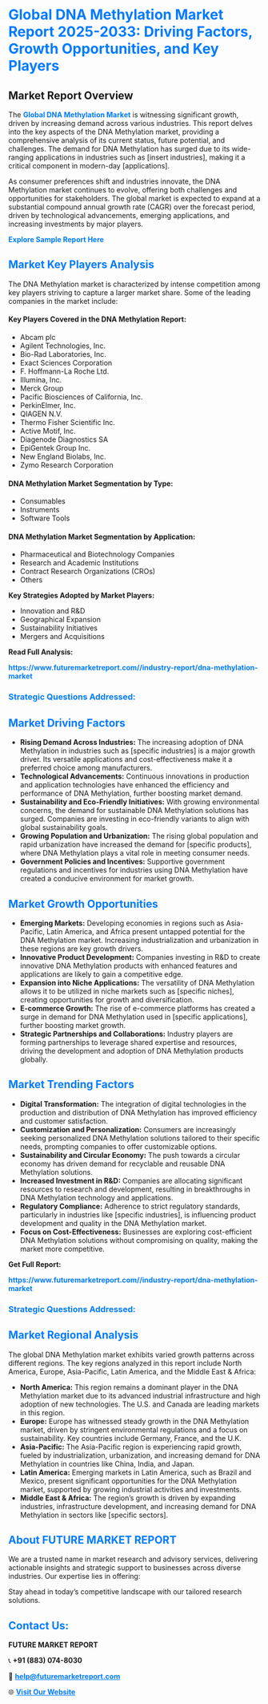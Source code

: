 <h1 style="color: #007BFF;">Global DNA Methylation Market Report 2025-2033: Driving Factors, Growth Opportunities, and Key Players</h1>

<section id="overview">
<h2>Market Report Overview</h2>
<p>The <a href="https://www.futuremarketreport.com//industry-report/dna-methylation-market" style="color: #007BFF; text-decoration: none;"><strong>Global DNA Methylation Market</strong></a> is witnessing significant growth, driven by increasing demand across various industries. This report delves into the key aspects of the DNA Methylation market, providing a comprehensive analysis of its current status, future potential, and challenges. The demand for DNA Methylation has surged due to its wide-ranging applications in industries such as [insert industries], making it a critical component in modern-day [applications].</p>
<p>As consumer preferences shift and industries innovate, the DNA Methylation market continues to evolve, offering both challenges and opportunities for stakeholders. The global market is expected to expand at a substantial compound annual growth rate (CAGR) over the forecast period, driven by technological advancements, emerging applications, and increasing investments by major players.</p>
</section>

<section id="overview">
<p><a href="https://www.futuremarketreport.com//request-sample/reportId=61026" style="color: #007BFF; text-decoration: none;"><strong>Explore Sample Report Here</strong></a></p>
</section>

<section id="key-players">
<h2 style="color: #007BFF;">Market Key Players Analysis</h2>
<p>The DNA Methylation market is characterized by intense competition among key players striving to capture a larger market share. Some of the leading companies in the market include:</p>
<h4>Key Players Covered in the DNA Methylation Report:</h4>
<ul><li>Abcam plc</li><li>Agilent Technologies, Inc.</li><li>Bio-Rad Laboratories, Inc.</li><li>Exact Sciences Corporation</li><li>F. Hoffmann-La Roche Ltd.</li><li>Illumina, Inc.</li><li>Merck Group</li><li>Pacific Biosciences of California, Inc.</li><li>PerkinElmer, Inc.</li><li>QIAGEN N.V.</li><li>Thermo Fisher Scientific Inc.</li><li>Active Motif, Inc.</li><li>Diagenode Diagnostics SA</li><li>EpiGentek Group Inc.</li><li>New England Biolabs, Inc.</li><li>Zymo Research Corporation</li></ul>
<h4>DNA Methylation Market Segmentation by Type:</h4>
<ul><li>Consumables</li><li>Instruments</li><li>Software Tools</li></ul>

<h4>DNA Methylation Market Segmentation by Application:</h4>
<ul><li>Pharmaceutical and Biotechnology Companies</li><li>Research and Academic Institutions</li><li>Contract Research Organizations (CROs)</li><li>Others</li></ul>
<p><strong>Key Strategies Adopted by Market Players:</strong></p>
<ul>
<li>Innovation and R&D</li>
<li>Geographical Expansion</li>
<li>Sustainability Initiatives</li>
<li>Mergers and Acquisitions</li>
</ul>
</section>

<section>
<p><strong>Read Full Analysis: </strong></p><a href="https://www.futuremarketreport.com//industry-report/dna-methylation-market" style="color: #007BFF; text-decoration: none;"><strong>https://www.futuremarketreport.com//industry-report/dna-methylation-market</strong></a>
<h3 style="color: #007BFF;">Strategic Questions Addressed:</h3>
</section>

<section id="driving-factors">
<h2 style="color: #007BFF;">Market Driving Factors</h2>
<ul>
<li><strong>Rising Demand Across Industries:</strong> The increasing adoption of DNA Methylation in industries such as [specific industries] is a major growth driver. Its versatile applications and cost-effectiveness make it a preferred choice among manufacturers.</li>
<li><strong>Technological Advancements:</strong> Continuous innovations in production and application technologies have enhanced the efficiency and performance of DNA Methylation, further boosting market demand.</li>
<li><strong>Sustainability and Eco-Friendly Initiatives:</strong> With growing environmental concerns, the demand for sustainable DNA Methylation solutions has surged. Companies are investing in eco-friendly variants to align with global sustainability goals.</li>
<li><strong>Growing Population and Urbanization:</strong> The rising global population and rapid urbanization have increased the demand for [specific products], where DNA Methylation plays a vital role in meeting consumer needs.</li>
<li><strong>Government Policies and Incentives:</strong> Supportive government regulations and incentives for industries using DNA Methylation have created a conducive environment for market growth.</li>
</ul>
</section>

<section id="growth-opportunities">
<h2 style="color: #007BFF;">Market Growth Opportunities</h2>
<ul>
<li><strong>Emerging Markets:</strong> Developing economies in regions such as Asia-Pacific, Latin America, and Africa present untapped potential for the DNA Methylation market. Increasing industrialization and urbanization in these regions are key growth drivers.</li>
<li><strong>Innovative Product Development:</strong> Companies investing in R&D to create innovative DNA Methylation products with enhanced features and applications are likely to gain a competitive edge.</li>
<li><strong>Expansion into Niche Applications:</strong> The versatility of DNA Methylation allows it to be utilized in niche markets such as [specific niches], creating opportunities for growth and diversification.</li>
<li><strong>E-commerce Growth:</strong> The rise of e-commerce platforms has created a surge in demand for DNA Methylation used in [specific applications], further boosting market growth.</li>
<li><strong>Strategic Partnerships and Collaborations:</strong> Industry players are forming partnerships to leverage shared expertise and resources, driving the development and adoption of DNA Methylation products globally.</li>
</ul>
</section>

<section id="trending-factors">
<h2 style="color: #007BFF;">Market Trending Factors</h2>
<ul>
<li><strong>Digital Transformation:</strong> The integration of digital technologies in the production and distribution of DNA Methylation has improved efficiency and customer satisfaction.</li>
<li><strong>Customization and Personalization:</strong> Consumers are increasingly seeking personalized DNA Methylation solutions tailored to their specific needs, prompting companies to offer customizable options.</li>
<li><strong>Sustainability and Circular Economy:</strong> The push towards a circular economy has driven demand for recyclable and reusable DNA Methylation solutions.</li>
<li><strong>Increased Investment in R&D:</strong> Companies are allocating significant resources to research and development, resulting in breakthroughs in DNA Methylation technology and applications.</li>
<li><strong>Regulatory Compliance:</strong> Adherence to strict regulatory standards, particularly in industries like [specific industries], is influencing product development and quality in the DNA Methylation market.</li>
<li><strong>Focus on Cost-Effectiveness:</strong> Businesses are exploring cost-efficient DNA Methylation solutions without compromising on quality, making the market more competitive.</li>
</ul>
</section>

<section>
<p><strong>Get Full Report: </strong></p><a href="https://www.futuremarketreport.com//industry-report/dna-methylation-market" style="color: #007BFF; text-decoration: none;"><strong>https://www.futuremarketreport.com//industry-report/dna-methylation-market</strong></a>
<h3 style="color: #007BFF;">Strategic Questions Addressed:</h3>
</section>


<section id="regional-analysis">
<h2 style="color: #007BFF;">Market Regional Analysis</h2>
<p>The global DNA Methylation market exhibits varied growth patterns across different regions. The key regions analyzed in this report include North America, Europe, Asia-Pacific, Latin America, and the Middle East & Africa:</p>
<ul>
<li><strong>North America:</strong> This region remains a dominant player in the DNA Methylation market due to its advanced industrial infrastructure and high adoption of new technologies. The U.S. and Canada are leading markets in this region.</li>
<li><strong>Europe:</strong> Europe has witnessed steady growth in the DNA Methylation market, driven by stringent environmental regulations and a focus on sustainability. Key countries include Germany, France, and the U.K.</li>
<li><strong>Asia-Pacific:</strong> The Asia-Pacific region is experiencing rapid growth, fueled by industrialization, urbanization, and increasing demand for DNA Methylation in countries like China, India, and Japan.</li>
<li><strong>Latin America:</strong> Emerging markets in Latin America, such as Brazil and Mexico, present significant opportunities for the DNA Methylation market, supported by growing industrial activities and investments.</li>
<li><strong>Middle East & Africa:</strong> The region’s growth is driven by expanding industries, infrastructure development, and increasing demand for DNA Methylation in sectors like [specific sectors].</li>
</ul>
</section>

<footer>
<h2 style="color: #007BFF;">About FUTURE MARKET REPORT</h2>
<p>We are a trusted name in market research and advisory services, delivering actionable insights and strategic support to businesses across diverse industries. Our expertise lies in offering:</p>

<p>Stay ahead in today’s competitive landscape with our tailored research solutions.</p>

<h2 style="color: #007BFF;">Contact Us:</h2>
<p><strong>FUTURE MARKET REPORT</strong></p>
<p>📞 <strong>+91 (883) 074-8030</strong></p>
<p>📧 <strong><a href="mailto:help@futuremarketreport.com" style="color: #007BFF;">help@futuremarketreport.com</a></strong></p>
<p>🌐 <strong><a href="https://www.futuremarketreport.com/" style="color: #007BFF;">Visit Our Website</a></strong></p>
</footer>